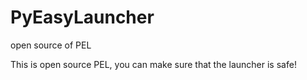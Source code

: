 # PyEasyLauncher
open source of PEL

This is open source PEL, you can make sure that the launcher is safe!
